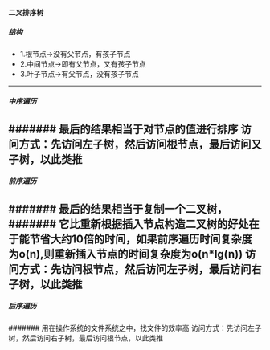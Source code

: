 #### 二叉排序树
##### 结构
-   1.根节点->没有父节点，有孩子节点
-   2.中间节点->即有父节点，又有孩子节点
-   3.叶子节点->有父节点，没有孩子节点
---
##### 中序遍历
####### 最后的结果相当于对节点的值进行排序
    访问方式：先访问左子树，然后访问根节点，最后访问又子树，以此类推
---
##### 前序遍历
####### 最后的结果相当于复制一个二叉树，
####### 它比重新根据插入节点构造二叉树的好处在于能节省大约10倍的时间，如果前序遍历时间复杂度为o(n),则重新插入节点的时间复杂度为o(n*lg(n))
    访问方式：先访问根节点，然后访问左子树，最后访问右子树，以此类推
---
##### 后序遍历
####### 用在操作系统的文件系统之中，找文件的效率高
    访问方式：先访问左子树，然后访问右子树，最后访问根节点，以此类推